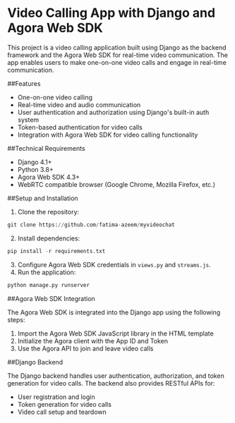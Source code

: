 # Video Calling App with Django and Agora Web SDK
This project is a video calling application built using Django as the backend framework and the Agora Web SDK for real-time video communication. The app enables users to make one-on-one video calls and engage in real-time communication.


##Features
- One-on-one video calling
- Real-time video and audio communication
- User authentication and authorization using Django's built-in auth system
- Token-based authentication for video calls
- Integration with Agora Web SDK for video calling functionality

  
##Technical Requirements
- Django 4.1+
- Python 3.8+
- Agora Web SDK 4.3+
- WebRTC compatible browser (Google Chrome, Mozilla Firefox, etc.)

  
##Setup and Installation
1. Clone the repository:
 ```python
git clone https://github.com/fatima-azeem/myvideochat
```
2. Install dependencies:
 ```python
 pip install -r requirements.txt
 ```
3. Configure Agora Web SDK credentials in `views.py` and `streams.js`.
4. Run the application:
 ```python
 python manage.py runserver
```


##Agora Web SDK Integration

The Agora Web SDK is integrated into the Django app using the following steps:

1. Import the Agora Web SDK JavaScript library in the HTML template
2. Initialize the Agora client with the App ID and Token
3. Use the Agora API to join and leave video calls


##Django Backend

The Django backend handles user authentication, authorization, and token generation for video calls. The backend also provides RESTful APIs for:

- User registration and login
- Token generation for video calls
- Video call setup and teardown


